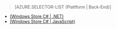 ﻿> [AZURE.SELECTOR-LIST (Plattform | Back-End)]
- [(Windows Store C# | .NET)](/de-de/documentation/articles/mobile-services-dotnet-backend-windows-store-dotnet-aad-graph-info/)
- [(Windows Store C# | JavaScript)](/de-de/documentation/articles/mobile-services-javascript-backend-windows-store-dotnet-aad-graph-info/)

<!--HONumber=42-->
